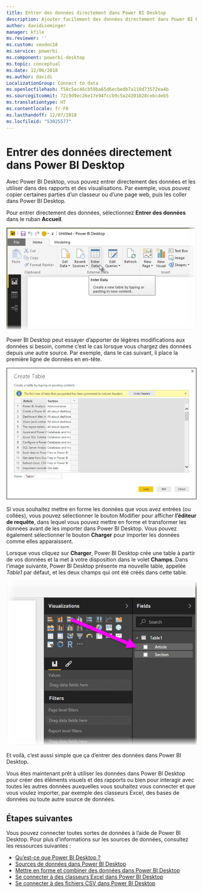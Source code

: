 ```yaml
---
title: Entrer des données directement dans Power BI Desktop
description: Ajouter facilement des données directement dans Power BI Desktop
author: davidiseminger
manager: kfile
ms.reviewer: ''
ms.custom: seodec18
ms.service: powerbi
ms.component: powerbi-desktop
ms.topic: conceptual
ms.date: 12/06/2018
ms.author: davidi
LocalizationGroup: Connect to data
ms.openlocfilehash: f58c5ec46cb59ba65d6ecbedb7a119d73572ea4b
ms.sourcegitcommit: 72c9d9ec26e17e94fccb9c5a24301028cebcdeb5
ms.translationtype: HT
ms.contentlocale: fr-FR
ms.lasthandoff: 12/07/2018
ms.locfileid: "53025577"
---
```

# <a name="enter-data-directly-into-power-bi-desktop"></a>Entrer des données directement dans Power BI Desktop
Avec Power BI Desktop, vous pouvez entrer directement des données et les utiliser dans des rapports et des visualisations. Par exemple, vous pouvez copier certaines parties d’un classeur ou d’une page web, puis les coller dans Power BI Desktop.

Pour entrer directement des données, sélectionnez **Entrer des données** dans le ruban **Accueil**.

![](media/desktop-enter-data-directly-into-desktop/enter-data-directly_1.png)

Power BI Desktop peut essayer d’apporter de légères modifications aux données si besoin, comme c’est le cas lorsque vous chargez des données depuis une autre source. Par exemple, dans le cas suivant, il place la première ligne de données en en-tête.

![](media/desktop-enter-data-directly-into-desktop/enter-data-directly_2.png)

Si vous souhaitez mettre en forme les données que vous avez entrées (ou collées), vous pouvez sélectionner le bouton Modifier pour afficher **l’éditeur de requête**, dans lequel vous pouvez mettre en forme et transformer les données avant de les importer dans Power BI Desktop. Vous pouvez également sélectionner le bouton **Charger** pour importer les données comme elles apparaissent.

Lorsque vous cliquez sur **Charger**, Power BI Desktop crée une table à partir de vos données et la met à votre disposition dans le volet **Champs**. Dans l’image suivante, Power BI Desktop présente ma nouvelle table, appelée *Table1* par défaut, et les deux champs qui ont été créés dans cette table.

![](media/desktop-enter-data-directly-into-desktop/enter-data-directly_3.png)

Et voilà, c’est aussi simple que ça d’entrer des données dans Power BI Desktop.

Vous êtes maintenant prêt à utiliser les données dans Power BI Desktop pour créer des éléments visuels et des rapports ou bien pour interagir avec toutes les autres données auxquelles vous souhaitez vous connecter et que vous voulez importer, par exemple des classeurs Excel, des bases de données ou toute autre source de données.

## <a name="next-steps"></a>Étapes suivantes
Vous pouvez connecter toutes sortes de données à l’aide de Power BI Desktop. Pour plus d’informations sur les sources de données, consultez les ressources suivantes :

* [Qu’est-ce que Power BI Desktop ?](desktop-what-is-desktop.md)
* [Sources de données dans Power BI Desktop](desktop-data-sources.md)
* [Mettre en forme et combiner des données dans Power BI Desktop](desktop-shape-and-combine-data.md)
* [Se connecter à des classeurs Excel dans Power BI Desktop](desktop-connect-excel.md)   
* [Se connecter à des fichiers CSV dans Power BI Desktop](desktop-connect-csv.md)   

